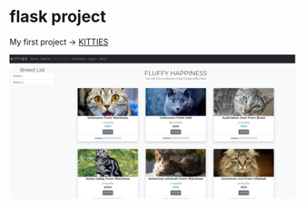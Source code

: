 # flask project

My first project -> [KITTIES](https://flasker3.herokuapp.com/ "KITTIES")

<img src="https://github.com/ekolodenets/ekolodenets/blob/06cf6d74987a0d26e5561be568c33e8f9e7247b7/docs/flask.jpg" alt="альтернативный текст">
